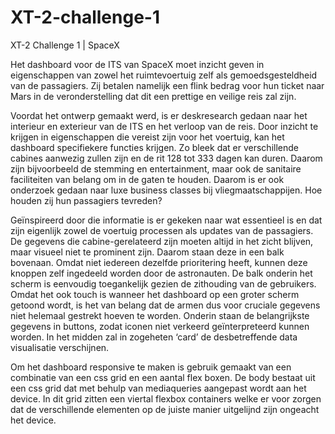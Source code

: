 # XT-2-challenge-1
XT-2 Challenge 1 | SpaceX

Het dashboard voor de ITS van SpaceX moet inzicht geven in eigenschappen van zowel het ruimtevoertuig zelf als gemoedsgesteldheid van de passagiers. Zij betalen namelijk een flink bedrag voor hun ticket naar Mars in de veronderstelling dat dit een prettige en veilige reis zal zijn. 

Voordat het ontwerp gemaakt werd, is er deskresearch gedaan naar het interieur en exterieur van de ITS en het verloop van de reis. Door inzicht te krijgen in eigenschappen die vereist zijn voor het voertuig, kan het dashboard specifiekere functies krijgen. Zo bleek dat er verschillende cabines aanwezig zullen zijn en de rit 128 tot 333 dagen kan duren. Daarom zijn bijvoorbeeld de stemming en entertainment, maar ook de sanitaire faciliteiten van belang om in de gaten te houden. Daarom is er ook onderzoek gedaan naar luxe business classes bij vliegmaatschappijen. Hoe houden zij hun passagiers tevreden? 

Geïnspireerd door die informatie is er gekeken naar wat essentieel is en dat zijn eigenlijk zowel de voertuig processen als updates van de passagiers. De gegevens die cabine-gerelateerd zijn moeten altijd in het zicht blijven, maar visueel niet te prominent zijn. Daarom staan deze in een balk bovenaan. Omdat niet iedereen dezelfde prioritering heeft, kunnen deze knoppen zelf ingedeeld worden door de astronauten. 
De balk onderin het scherm is eenvoudig toegankelijk gezien de zithouding van de gebruikers. Omdat het ook touch is wanneer het dashboard op een groter scherm getoond wordt, is het van belang dat de armen dus voor cruciale gegevens niet helemaal gestrekt hoeven te worden. Onderin staan de belangrijkste gegevens in buttons, zodat iconen niet verkeerd geïnterpreteerd kunnen worden. In het midden zal in zogeheten ‘card’ de desbetreffende data visualisatie verschijnen.
 
 Om het dashboard responsive te maken is gebruik gemaakt van een combinatie van een css grid en een aantal flex boxen. 
 De body bestaat uit een css grid dat met behulp van mediaqueries aangepast wordt aan het device. In dit grid zitten een viertal flexbox containers welke er voor zorgen dat de verschillende elementen op de juiste manier uitgelijnd zijn ongeacht het device. 
 
